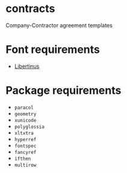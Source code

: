 # contracts
Company-Contractor agreement templates

# Font requirements
- [Libertinus](https://github.com/khaledhosny/libertinus)

# Package requirements
- `paracol`
- `geometry`
- `xunicode`
- `polyglossia`
- `xltxtra`
- `hyperref`
- `fontspec`
- `fancyref`
- `ifthen`
- `multirow`
